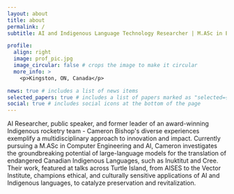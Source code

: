 ```yaml
---
layout: about
title: about
permalink: /
subtitle: AI and Indigenous Language Technology Researcher | M.ASc in Electrical and Computer Engineering Candidate @ Queen's University

profile:
  align: right
  image: prof_pic.jpg
  image_circular: false # crops the image to make it circular
  more_info: >
    <p>Kingston, ON, Canada</p>

news: true # includes a list of news items
selected_papers: true # includes a list of papers marked as "selected={true}"
social: true # includes social icons at the bottom of the page
---
```


AI Researcher, public speaker, and former leader of an award-winning Indigenous rocketry team - Cameron Bishop's diverse experiences exemplify a multidisciplinary approach to innovation and impact. Currently pursuing a M.ASc in Computer Engineering and AI, Cameron investigates the groundbreaking potential of large-language models for the translation of endangered Canadian Indigenous Languages, such as Inuktitut and Cree. Their work, featured at talks across Turtle Island, from AISES to the Vector Institute, champions ethical, and culturally sensitive applications of AI and Indigenous languages, to catalyze preservation and revitalization.

<!-- Write your biography here. Tell the world about yourself. Link to your favorite [subreddit](http://reddit.com). You can put a picture in, too. The code is already in, just name your picture `prof_pic.jpg` and put it in the `img/` folder.

Put your address / P.O. box / other info right below your picture. You can also disable any of these elements by editing `profile` property of the YAML header of your `_pages/about.md`. Edit `_bibliography/papers.bib` and Jekyll will render your [publications page](/al-folio/publications/) automatically.

Link to your social media connections, too. This theme is set up to use [Font Awesome icons](https://fontawesome.com/) and [Academicons](https://jpswalsh.github.io/academicons/), like the ones below. Add your Facebook, Twitter, LinkedIn, Google Scholar, or just disable all of them. -->